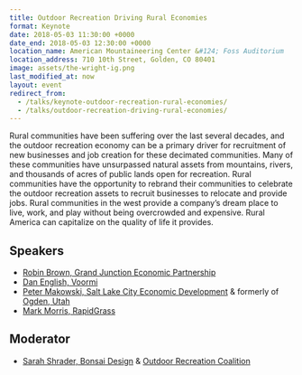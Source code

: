 ```yaml
---
title: Outdoor Recreation Driving Rural Economies
format: Keynote
date: 2018-05-03 11:30:00 +0000
date_end: 2018-05-03 12:30:00 +0000
location_name: American Mountaineering Center &#124; Foss Auditorium
location_address: 710 10th Street, Golden, CO 80401
image: assets/the-wright-ig.png
last_modified_at: now
layout: event
redirect_from:
  - /talks/keynote-outdoor-recreation-rural-economies/
  - /talks/outdoor-recreation-driving-rural-economies/
---
```

Rural communities have been suffering over the last several decades, and the outdoor recreation economy can be a primary driver for recruitment of new businesses and job creation for these decimated communities. Many of these communities have unsurpassed natural assets from mountains, rivers, and thousands of acres of public lands open for recreation. Rural communities have the opportunity to rebrand their communities to celebrate the outdoor recreation assets to recruit businesses to relocate and provide jobs. Rural communities in the west provide a company’s dream place to live, work, and play without being overcrowded and expensive. Rural America can capitalize on the quality of life it provides.

## Speakers

* [Robin Brown, Grand Junction Economic Partnership](http://www.gjep.org/)
* [Dan English, Voormi](https://voormi.com/)
* [Peter Makowski, Salt Lake City Economic Development](http://www.slcgov.com/economic-development) & formerly of [Ogden, Utah](http://ogdenbusiness.com/home.aspx)
* [Mark Morris, RapidGrass](http://www.rapidgrass.com/)

## Moderator

* [Sarah Shrader, Bonsai Design](http://bonsai-design.com/) & [Outdoor Recreation Coalition](http://www.outdoorrecreationcoalition.com/)
